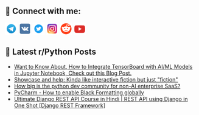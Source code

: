 ## 🔎 Connect with me:
[<img src="https://github.com/bullbesh/bullbesh/blob/main/images/Telegram.png" width="32" height="32" />](https://t.me/bullbesh)
[<img src="https://github.com/bullbesh/bullbesh/blob/main/images/VK.png" width="32" height="32" />](https://vk.com/bullbesh)
[<img src="https://github.com/bullbesh/bullbesh/blob/main/images/Twitter.png" width="32" height="32" />](https://twitter.com/bullbesh1)
[<img src="https://github.com/bullbesh/bullbesh/blob/main/images/Instagram.png" width="32" height="32" />](https://www.instagram.com/bullbesh)
[<img src="https://github.com/bullbesh/bullbesh/blob/main/images/Reddit.png" width="32" height="32" />](https://www.reddit.com/user/bullbesh)
[<img src="https://github.com/bullbesh/bullbesh/blob/main/images/YouTube.png" width="32" height="32" />](https://www.youtube.com/channel/UCtfjRs6uzgq5mfm8S06WTcg)

## 📕 Latest r/Python Posts
<!-- BLOG-POST-LIST:START -->
- [Want to Know About, How to Integrate TensorBoard with AI/ML Models in Jupyter Notebook, Check out this Blog Post.](https://www.reddit.com/r/Python/comments/16lvdd5/want_to_know_about_how_to_integrate_tensorboard/)
- [Showcase and help: Kinda like interactive fiction but just &quot;fiction&quot;](https://www.reddit.com/r/Python/comments/16lr5tl/showcase_and_help_kinda_like_interactive_fiction/)
- [How big is the python dev community for non-AI enterprise SaaS?](https://www.reddit.com/r/Python/comments/16lqg0s/how_big_is_the_python_dev_community_for_nonai/)
- [PyCharm - How to enable Black Formatting globally](https://www.reddit.com/r/Python/comments/16lpwhj/pycharm_how_to_enable_black_formatting_globally/)
- [Ultimate Django REST API Course in Hindi | REST API using Django in One Shot [Django REST Framework]](https://www.reddit.com/r/Python/comments/16lpmdj/ultimate_django_rest_api_course_in_hindi_rest_api/)
<!-- BLOG-POST-LIST:END -->

